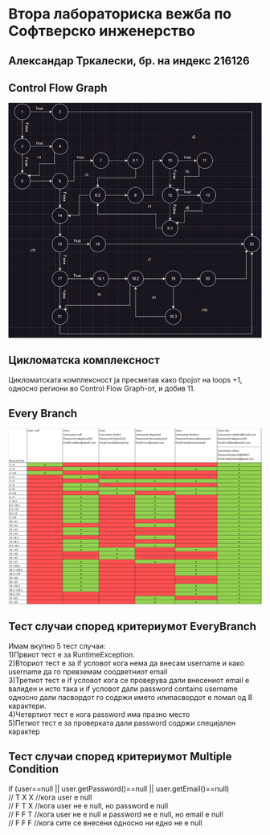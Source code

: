 # Втора лабораториска вежба по Софтверско инженерство
## Александар Тркалески, бр. на индекс 216126
## Control Flow Graph 

![CFG](images/CFG.png)

## Цикломатска комплексност
Цикломатската комплексност ја пресметав како бројот на loops +1, односно региони во Control Flow Graph-от, и добив 11.

## Every Branch

![EveryBranch](images/EveryBranch.png)

## Тест случаи според критериумот EveryBranch <br/>
Имам вкупно 5 тест случаи: <br/>
1)Првиот тест е за RuntimeException.<br/>
2)Вториот тест е за if условот кога нема да внесам username и како username да го превземам соодветниот email <br/>
3)Третиот тест е if условот кога се проверува дали внесениот email е валиден и исто така и if условот дали password contains username односно дали пасвордот го содржи името илипасвордот е помал од 8 карактери. <br/>
4)Четвртиот тест е кога password има празно место<br/>
5)Петиот тест е за проверката дали password содржи специјален карактер <br/>

## Тест случаи според критериумот Multiple Condition
if (user==null || user.getPassword()==null || user.getEmail()==null) <br />
// T X X //кога user e null <br />
// F T X //кога user не е null, но password е null <br />
// F F T //кога user не е null и password не е null, но email е null  <br />
// F F F //кога сите се внесени односно ни едно не е null<br />
<br />
